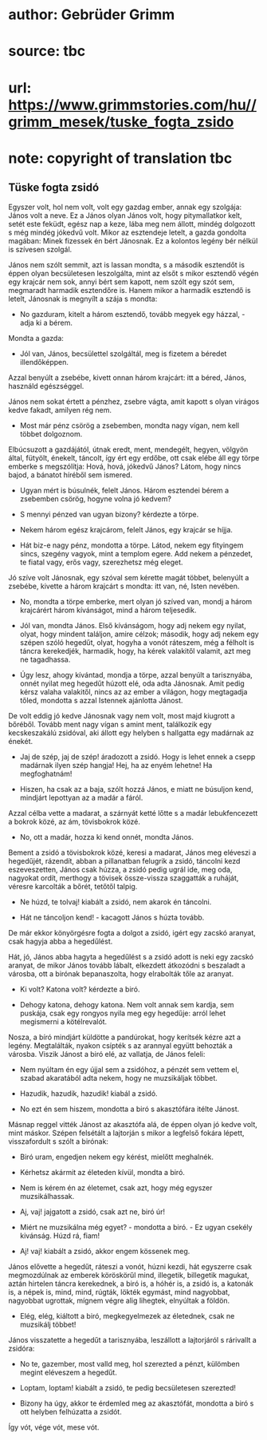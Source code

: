 # author: Gebrüder Grimm
# source: tbc
# url: https://www.grimmstories.com/hu//grimm_mesek/tuske_fogta_zsido
# note: copyright of translation tbc

## Tüske fogta zsidó 

Egyszer volt, hol nem volt, volt egy gazdag ember, annak egy szolgája:
János volt a neve. Ez a János olyan János volt, hogy pitymallatkor kelt,
setét este feküdt, egész nap a keze, lába meg nem állott, mindég
dolgozott s még mindég jókedvű volt. Mikor az esztendeje letelt, a gazda
gondolta magában: Minek fizessek én bért Jánosnak. Ez a kolontos legény
bér nélkül is szívesen szolgál.

János nem szólt semmit, azt is lassan mondta, s a második esztendőt is
éppen olyan becsületesen leszolgálta, mint az elsőt s mikor esztendő
végén egy krajcár nem sok, annyi bért sem kapott, nem szólt egy szót
sem, megmaradt harmadik esztendőre is. Hanem mikor a harmadik esztendő
is letelt, Jánosnak is megnyílt a szája s mondta:

- No gazduram, kitelt a három esztendő, tovább megyek egy házzal, -
adja ki a bérem.

Mondta a gazda:

- Jól van, János, becsülettel szolgáltál, meg is fizetem a béredet
illendőképpen.

Azzal benyúlt a zsebébe, kivett onnan három krajcárt: itt a béred,
János, használd egészséggel.

János nem sokat értett a pénzhez, zsebre vágta, amit kapott s olyan
virágos kedve fakadt, amilyen rég nem.

- Most már pénz csörög a zsebemben, mondta nagy vígan, nem kell többet
dolgoznom.

Elbúcsuzott a gazdájától, útnak eredt, ment, mendegélt, hegyen, völgyön
által, fütyölt, énekelt, táncolt, így ért egy erdőbe, ott csak elébe áll
egy törpe emberke s megszólítja: Hová, hová, jókedvű János? Látom, hogy
nincs bajod, a bánatot híréből sem ismered.

- Ugyan mért is búsulnék, felelt János. Három esztendei bérem a
zsebemben csörög, hogyne volna jó kedvem?

- S mennyi pénzed van ugyan bizony? kérdezte a törpe.

- Nekem három egész krajcárom, felelt János, egy krajcár se híjja.

- Hát biz-e nagy pénz, mondotta a törpe. Látod, nekem egy fityingem
sincs, szegény vagyok, mint a templom egere. Add nekem a pénzedet, te
fiatal vagy, erős vagy, szerezhetsz még eleget.

Jó szíve volt Jánosnak, egy szóval sem kérette magát többet, belenyúlt a
zsebébe, kivette a három krajcárt s mondta: itt van, né, Isten nevében.

- No, mondta a törpe emberke, mert olyan jó szíved van, mondj a három
krajcárért három kívánságot, mind a három teljesedik.

- Jól van, mondta János. Első kívánságom, hogy adj nekem egy nyilat,
olyat, hogy mindent találjon, amire célzok; második, hogy adj nekem egy
szépen szóló hegedűt, olyat, hogyha a vonót ráteszem, még a félholt is
táncra kerekedjék, harmadik, hogy, ha kérek valakitől valamit, azt meg
ne tagadhassa.

- Úgy lesz, ahogy kívántad, mondja a törpe, azzal benyúlt a
tarisznyába, onnét nyilat meg hegedűt húzott elé, oda adta Jánosnak.
Amit pedig kérsz valaha valakitől, nincs az az ember a világon, hogy
megtagadja tőled, mondotta s azzal Istennek ajánlotta Jánost.

De volt eddig jó kedve Jánosnak vagy nem volt, most majd kiugrott a
bőréből. Tovább ment nagy vígan s amint ment, találkozik egy
kecskeszakálú zsidóval, aki állott egy helyben s hallgatta egy madárnak
az énekét.

- Jaj de szép, jaj de szép! áradozott a zsidó. Hogy is lehet ennek a
csepp madárnak ilyen szép hangja! Hej, ha az enyém lehetne! Ha
megfoghatnám!

- Hiszen, ha csak az a baja, szólt hozzá János, e miatt ne búsuljon
kend, mindjárt lepottyan az a madár a fáról.

Azzal célba vette a madarat, a szárnyát ketté lőtte s a madár
lebukfencezett a bokrok közé, az ám, tövisbokrok közé.

- No, ott a madár, hozza ki kend onnét, mondta János.

Bement a zsidó a tövisbokrok közé, keresi a madarat, János meg eléveszi
a hegedűjét, rázendít, abban a pillanatban felugrik a zsidó, táncolni
kezd eszeveszetten, János csak húzza, a zsidó pedig ugrál ide, meg oda,
nagyokat ordít, merthogy a tövisek össze-vissza szaggatták a ruháját,
véresre karcolták a bőrét, tetőtől talpig.

- Ne húzd, te tolvaj! kiabált a zsidó, nem akarok én táncolni.

- Hát ne táncoljon kend! - kacagott János s húzta tovább.

De már ekkor könyörgésre fogta a dolgot a zsidó, igért egy zacskó
aranyat, csak hagyja abba a hegedűlést.

Hát, jó, János abba hagyta a hegedűlést s a zsidó adott is neki egy
zacskó aranyat, de mikor János tovább lábalt, elkezdett átkozódni s
beszaladt a városba, ott a birónak bepanaszolta, hogy elrabolták tőle az
aranyat.

- Ki volt? Katona volt? kérdezte a biró.

- Dehogy katona, dehogy katona. Nem volt annak sem kardja, sem puskája,
csak egy rongyos nyila meg egy hegedűje: arról lehet megismerni a
kötélrevalót.

Nosza, a bíró mindjárt küldötte a pandúrokat, hogy kerítsék kézre azt a
legény. Megtalálták, nyakon csípték s az arannyal együtt behozták a
városba. Viszik Jánost a biró elé, az vallatja, de János feleli:

- Nem nyúltam én egy újjal sem a zsidóhoz, a pénzét sem vettem el,
szabad akaratából adta nekem, hogy ne muzsikáljak többet.

- Hazudik, hazudik, hazudik! kiabál a zsidó.

- No ezt én sem hiszem, mondotta a biró s akasztófára itélte Jánost.

Másnap reggel vitték Jánost az akasztófa alá, de éppen olyan jó kedve
volt, mint máskor. Szépen felsétált a lajtorján s mikor a legfelső
fokára lépett, visszafordult s szólt a birónak:

- Biró uram, engedjen nekem egy kérést, mielőtt meghalnék.

- Kérhetsz akármit az életeden kívül, mondta a biró.

- Nem is kérem én az életemet, csak azt, hogy még egyszer
muzsikálhassak.

- Aj, vaj! jajgatott a zsidó, csak azt ne, biró úr!

- Miért ne muzsikálna még egyet? - mondotta a biró. - Ez ugyan csekély
kivánság. Húzd rá, fiam!

- Aj! vaj! kiabált a zsidó, akkor engem kössenek meg.

János elővette a hegedűt, ráteszi a vonót, húzni kezdi, hát egyszerre
csak megmozdúlnak az emberek köröskörűl mind, illegetik, billegetik
magukat, aztán hirtelen táncra kerekednek, a biró is, a hóhér is, a
zsidó is, a katonák is, a népek is, mind, mind, rúgták, lökték egymást,
mind nagyobbat, nagyobbat ugrottak, mígnem végre alig lihegtek,
elnyúltak a földön.

- Elég, elég, kiáltott a biró, megkegyelmezek az életednek, csak ne
muzsikálj többet!

János visszatette a hegedűt a tarisznyába, leszállott a lajtorjáról s
rárivallt a zsidóra:

- No te, gazember, most valld meg, hol szerezted a pénzt, külömben
megint eléveszem a hegedűt.

- Loptam, loptam! kiabált a zsidó, te pedig becsületesen szerezted!

- Bizony ha úgy, akkor te érdemled meg az akasztófát, mondotta a biró s
ott helyben felhúzatta a zsidót.

Így vót, vége vót, mese vót.
